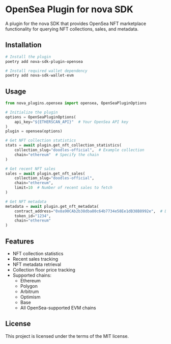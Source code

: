 # OpenSea Plugin for nova SDK

A plugin for the nova SDK that provides OpenSea NFT marketplace functionality for querying NFT collections, sales, and metadata.

## Installation

```bash
# Install the plugin
poetry add nova-sdk-plugin-opensea

# Install required wallet dependency
poetry add nova-sdk-wallet-evm
```

## Usage

```python
from nova_plugins.opensea import opensea, OpenSeaPluginOptions

# Initialize the plugin
options = OpenSeaPluginOptions(
    api_key="${ETHERSCAN_API}"  # Your OpenSea API key
)
plugin = opensea(options)

# Get NFT collection statistics
stats = await plugin.get_nft_collection_statistics(
    collection_slug="doodles-official",  # Example collection
    chain="ethereum"  # Specify the chain
)

# Get recent NFT sales
sales = await plugin.get_nft_sales(
    collection_slug="doodles-official",
    chain="ethereum",
    limit=10  # Number of recent sales to fetch
)

# Get NFT metadata
metadata = await plugin.get_nft_metadata(
    contract_address="0x8a90CAb2b38dba80c64b7734e58Ee1dB38B8992e",  # Doodles contract
    token_id="1234",
    chain="ethereum"
)
```

## Features

- NFT collection statistics
- Recent sales tracking
- NFT metadata retrieval
- Collection floor price tracking
- Supported chains:
  - Ethereum
  - Polygon
  - Arbitrum
  - Optimism
  - Base
  - All OpenSea-supported EVM chains

## License

This project is licensed under the terms of the MIT license.
